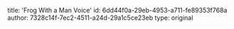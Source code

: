 title: 'Frog With a Man Voice'
id: 6dd44f0a-29eb-4953-a711-fe89353f768a
author: 7328c14f-7ec2-4511-a24d-29a1c5ce23eb
type: original
